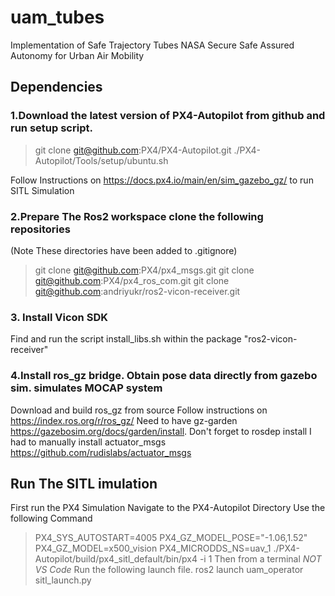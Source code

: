 # uam_tubes
Implementation of Safe Trajectory Tubes NASA Secure Safe Assured Autonomy for Urban Air Mobility

## Dependencies

### 1.Download the latest version of PX4-Autopilot from github and run setup script.
> git clone git@github.com:PX4/PX4-Autopilot.git
> ./PX4-Autopilot/Tools/setup/ubuntu.sh

Follow Instructions on https://docs.px4.io/main/en/sim_gazebo_gz/ to run SITL Simulation

### 2.Prepare The Ros2 workspace clone the following repositories
(Note These  directories have been added to .gitignore)
> git clone git@github.com:PX4/px4_msgs.git
> git clone git@github.com:PX4/px4_ros_com.git
> git clone git@github.com:andriyukr/ros2-vicon-receiver.git

### 3. Install Vicon SDK 
Find and run the script install_libs.sh within the package "ros2-vicon-receiver"

### 4.Install ros_gz bridge. Obtain pose data directly from gazebo sim. simulates MOCAP system
Download and build ros_gz from source Follow instructions on https://index.ros.org/r/ros_gz/
Need to have gz-garden https://gazebosim.org/docs/garden/install.
Don't forget to rosdep install
I had to manually install actuator_msgs https://github.com/rudislabs/actuator_msgs

## Run The SITL imulation
First run the PX4 Simulation
Navigate to the PX4-Autopilot Directory Use the following Command
>PX4_SYS_AUTOSTART=4005 PX4_GZ_MODEL_POSE="-1.06,1.52" PX4_GZ_MODEL=x500_vision PX4_MICRODDS_NS=uav_1 ./PX4-Autopilot/build/px4_sitl_default/bin/px4 -i 1
Then from a terminal *NOT VS Code* Run the following launch file.
>ros2 launch uam_operator sitl_launch.py
